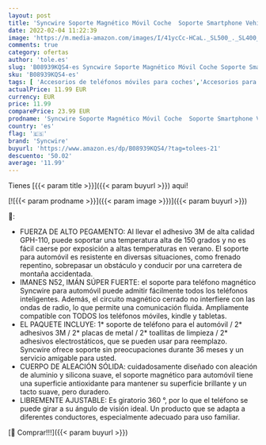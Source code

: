 ```yaml
---
layout: post
title: 'Syncwire Soporte Magnético Móvil Coche  Soporte Smartphone Vehículo para Rejilla del 360 ° Rotación para iPhone XS XR 8 Huawei P20 P10 Samsung S9 S8 Xiaomi Mi A1 Mi A2 Mi Mix 2S Mi 6'
date: 2022-02-04 11:22:39
image: 'https://m.media-amazon.com/images/I/41ycCc-HCaL._SL500_._SL400_.jpg'
comments: true
category: ofertas
author: 'tole.es'
slug: 'B08939KQS4-es Syncwire Soporte Magnético Móvil Coche Soporte Smartphone...'
sku: 'B08939KQS4-es'
tags: [ 'Accesorios de teléfonos móviles para coches','Accesorios para móviles','Comunicación móvil y accesorios','Cunas de teléfonos móviles para coches','Electrónica','iphone','syncwire', ]
actualPrice: 11.99 EUR
currency: EUR
price: 11.99
comparePrice: 23.99 EUR
prodname: 'Syncwire Soporte Magnético Móvil Coche  Soporte Smartphone Vehículo para Rejilla del 360 ° Rotación para iPhone XS XR 8 Huawei P20 P10 Samsung S9 S8 Xiaomi Mi A1 Mi A2 Mi Mix 2S Mi 6'
country: 'es'
flag: '🇪🇸'
brand: 'Syncwire'
buyurl: 'https://www.amazon.es/dp/B08939KQS4/?tag=tolees-21'
descuento: '50.02'
average: '11.99'
---
```


Tienes [{{< param title >}}]({{< param buyurl >}}) aqui!

[![{{< param prodname >}}]({{< param image >}})]({{< param buyurl >}})

🔎:

- FUERZA DE ALTO PEGAMENTO: Al llevar el adhesivo 3M de alta calidad GPH-110, puede soportar una temperatura alta de 150 grados y no es fácil caerse por exposición a altas temperaturas en verano. El soporte para automóvil es resistente en diversas situaciones, como frenado repentino, sobrepasar un obstáculo y conducir por una carretera de montaña accidentada.
- IMANES N52, IMÁN SÚPER FUERTE: el soporte para teléfono magnético Syncwire para automóvil puede admitir fácilmente todos los teléfonos inteligentes. Además, el circuito magnético cerrado no interfiere con las ondas de radio, lo que permite una comunicación fluida. Ampliamente compatible con TODOS los teléfonos móviles, kindle y tabletas.
- EL PAQUETE INCLUYE: 1* soporte de teléfono para el automóvil / 2* adhesivos 3M / 2* placas de metal / 2* toallitas de limpieza / 2* adhesivos electrostáticos, que se pueden usar para reemplazo. Syncwire ofrece soporte sin preocupaciones durante 36 meses y un servicio amigable para usted.
- CUERPO DE ALEACIÓN SÓLIDA: cuidadosamente diseñado con aleación de aluminio y silicona suave, el soporte magnético para automóvil tiene una superficie antioxidante para mantener su superficie brillante y un tacto suave, pero duradero.
- LIBREMENTE AJUSTABLE: Es giratorio 360 °, por lo que el teléfono se puede girar a su ángulo de visión ideal. Un producto que se adapta a diferentes conductores, especialmente adecuado para uso familiar.

[🛒 Comprar!!!]({{< param buyurl >}})
